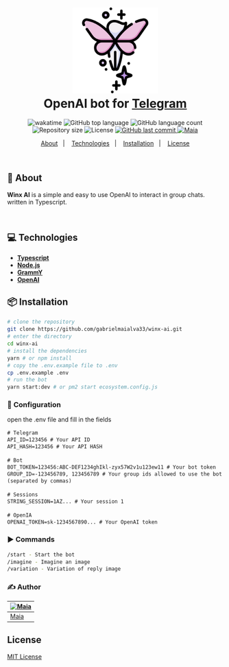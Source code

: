 <h1 align="center">
  <br>
  <img src="https://raw.githubusercontent.com/gabrielmaialva33/winx-ai/master/.github/assets/fairy.png" alt="Winx IA" width="200">
  <br>
  OpenAI bot for <a href="https://web.telegram.org/">Telegram</a>
  <br>
</h1>

<p align="center">
  <img src="https://wakatime.com/badge/user/e61842d0-c588-4586-96a3-f0448a434be4/project/30a1c561-2429-4ca9-813a-3f081cb9b391.svg" alt="wakatime">
  <img src="https://img.shields.io/github/languages/top/gabrielmaialva33/winx-ai?style=flat&logo=appveyor" alt="GitHub top language" >
  <img src="https://img.shields.io/github/languages/count/gabrielmaialva33/winx-ai?style=flat&logo=appveyor" alt="GitHub language count" >
  <img src="https://img.shields.io/github/repo-size/gabrielmaialva33/winx-ai?style=flat&logo=appveyor" alt="Repository size" >
  <img src="https://img.shields.io/github/license/gabrielmaialva33/winx-ai?color=00b8d3?style=flat&logo=appveyor" alt="License" /> 
  <a href="https://github.com/gabrielmaialva33/winx-ai/commits/master">
    <img src="https://img.shields.io/github/last-commit/gabrielmaialva33/winx-ai?style=flat&logo=appveyor" alt="GitHub last commit" >
    <img src="https://img.shields.io/badge/made%20by-Maia-15c3d6?style=flat&logo=appveyor" alt="Maia" >  
  </a>
</p>

<p align="center">
  <a href="#bookmark-about">About</a>&nbsp;&nbsp;&nbsp;|&nbsp;&nbsp;&nbsp;
  <a href="#computer-technologies">Technologies</a>&nbsp;&nbsp;&nbsp;|&nbsp;&nbsp;&nbsp;
  <a href="#package-installation">Installation</a>&nbsp;&nbsp;&nbsp;|&nbsp;&nbsp;&nbsp;
  <a href="#memo-license">License</a>
</p>

<br>

## :bookmark: About

**Winx AI** is a simple and easy to use OpenAI to interact in group chats. written in Typescript.

<br>

## :computer: Technologies

- **[Typescript](https://www.typescriptlang.org/)**
- **[Node.js](https://nodejs.org/)**
- **[GrammY](https://grammy.dev/)**
- **[OpenAI](https://openai.com/)**

## :package: Installation

```bash
# clone the repository
git clone https://github.com/gabrielmaialva33/winx-ai.git
# enter the directory
cd winx-ai
# install the dependencies
yarn # or npm install
# copy the .env.example file to .env
cp .env.example .env
# run the bot
yarn start:dev # or pm2 start ecosystem.config.js
```

### :wrench: **Configuration**

open the .env file and fill in the fields

```env
# Telegram
API_ID=123456 # Your API ID
API_HASH=123456 # Your API HASH

# Bot
BOT_TOKEN=123456:ABC-DEF1234ghIkl-zyx57W2v1u123ew11 # Your bot token
GROUP_ID=-123456789, 123456789 # Your group ids allowed to use the bot (separated by commas)

# Sessions
STRING_SESSION=1AZ... # Your session 1

# OpenIA
OPENAI_TOKEN=sk-1234567890... # Your OpenAI token
```

### :arrow_forward: **Commands**

```bash
/start - Start the bot
/imagine - Imagine an image
/variation - Variation of reply image
```

### :writing_hand: **Author**

| [![Maia](https://avatars.githubusercontent.com/u/26732067?size=100)](https://github.com/gabrielmaialva33) |
| ----------------------------------------------------------------------------------------------- |
| [Maia](https://github.com/gabrielmaialva33)                                                     |

## License

[MIT License](./LICENSE)
